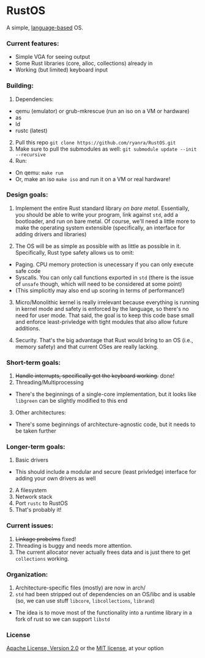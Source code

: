 RustOS
=====

A simple, [language-based](https://en.wikipedia.org/wiki/Language-based_system) OS.


### Current features:
  * Simple VGA for seeing output
  * Some Rust libraries (core, alloc, collections) already in
  * Working (but limited) keyboard input

### Building:
1. Dependencies:
  * qemu (emulator) or grub-mkrescue (run an iso on a VM or hardware)
  * as
  * ld
  * rustc (latest)
2. Pull this repo `git clone https://github.com/ryanra/RustOS.git`
3. Make sure to pull the submodules as well: `git submodule update --init --recursive`
4. Run:
  * On qemu: `make run`
  * Or, make an iso `make iso` and run it on a VM or real hardware!

### Design goals:
1. Implement the entire Rust standard library *on bare metal*. Essentially, 
you should be able to write your program, link against `std`, add a bootloader, and run
on bare metal. Of course, we'll need a little more to make the operating system extensible (specifically,
an interface for adding drivers and libraries)

2. The OS will be as simple as possible with as little as possible in it. Specifically, Rust type safety allows us to omit:
  * Paging. CPU memory protection is unecessary if you can only execute safe code
  * Syscalls. You can only call functions exported in `std` (there is the issue of `unsafe` though, which will need to be considered at some point)
  * (This simplicitly may also end up scoring in terms of performance!)

3. Micro/Monolithic kernel is really irrelevant because everything is running in kernel mode and safety
  is enforced by the language, so there's no need for user mode. That said, the goal is to keep this code 
  base small and enforce least-privledge with tight modules that also allow future additions.

3. Security. That's the big advantage that Rust would bring to an OS (i.e., memory safety) and that current OSes are really lacking.
  
### Short-term goals:
1. ~~Handle interrupts, specifically get the keyboard working.~~ done!
2. Threading/Multiprocessing
  * There's the beginnings of a single-core implementation, but it looks like `libgreen` can be slightly modified to this end
3. Other architectures:
  * There's some beginnings of architecture-agnostic code, but it needs to be taken further

### Longer-term goals:

1. Basic drivers
  * This should include a modular and secure (least privledge) interface for adding your own drivers as well
2. A filesystem
3. Network stack
4. Port `rustc` to RustOS
5. That's probably it!

### Current issues:
1. ~~Linkage probelms~~ fixed!
2. Threading is buggy and needs more attention.
3. The current allocator never actually frees data and is just there to get `collections` working.

### Organization:
1. Architecture-specific files (mostly) are now in arch/
2. `std` had been stripped out of dependencies on an OS/libc and is usable (so, we can use stuff `libcore`, `libcollections`, `librand`)
  * The idea is to move most of the functionality into a runtime library in a fork of rust so we can support `libstd`

### License
[Apache License, Version 2.0](https://www.apache.org/licenses/LICENSE-2.0) or the [MIT license](http://opensource.org/licenses/MIT), at your option
